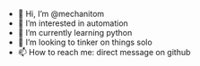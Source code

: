 - 👋 Hi, I’m @mechanitom
- 👀 I’m interested in automation
- 🌱 I’m currently learning python
- 💞️ I’m looking to tinker on things solo
- 📫 How to reach me: direct message on github

<!---
mechanitom/mechanitom is a ✨ special ✨ repository because its `README.md` (this file) appears on your GitHub profile.
You can click the Preview link to take a look at your changes.
--->
